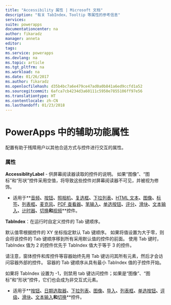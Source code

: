 ```yaml
---
title: "Accessibility 属性 | Microsoft 文档"
description: "有关 TabIndex、Tooltip 等属性的参考信息"
services: 
suite: powerapps
documentationcenter: na
author: fikaradz
manager: anneta
editor: 
tags: 
ms.service: powerapps
ms.devlang: na
ms.topic: article
ms.tgt_pltfrm: na
ms.workload: na
ms.date: 01/26/2017
ms.author: fikaradz
ms.openlocfilehash: d35b4bc7a6e479ce47ad0a0b841a6ed9ccfd1a52
ms.sourcegitcommit: 6afca7cb4234d3a60111c5950e7855106ff97e56
ms.translationtype: HT
ms.contentlocale: zh-CN
ms.lasthandoff: 01/23/2018
---
```

# <a name="accessibility-properties-in-powerapps"></a>PowerApps 中的辅助功能属性
配置有助于残障用户以其他合适方式与控件进行交互的属性。

### <a name="properties"></a>属性
**AccessiblityLabel** - 供屏幕阅读器读取的控件的说明。   如果“图像”、“图标”和“形状”控件采用空值，将导致这些控件对屏幕阅读器不可见，并被视为修饰。

* 适用于**[音频](control-audio-video.md)**、**[按钮](control-button.md)**、**[照相机](control-camera.md)**、**[复选框](control-check-box.md)**、**[下拉列表](control-drop-down.md)**、**[HTML 文本](control-html-text.md)**、**[图像](control-image.md)**、**[标签](control-text-box.md)**、**[列表框](control-list-box.md)**、**[麦克风](control-microphone.md)**、**[PDF 查看器](control-pdf-viewer.md)**、**[笔输入](control-pen-input.md)**、**[单选按钮](control-radio.md)**、**[评分](control-rating.md)**、**[滑块](control-slider.md)**、**[文本输入](control-text-input.md)**、**[计时器](control-timer.md)**、**[切换](control-toggle.md)**和**[视频](control-audio-video.md)**控件。

**TabIndex**：在运行时自定义控件的 Tab 键顺序。

默认值零根据控件的 XY 坐标指定默认 Tab 键顺序。  如果将值设置为大于零，则会将该控件的 Tab 键顺序移到所有采用默认值的控件的前面。  使用 Tab 键时，TabIndex 值为 2 的控件优先于 TabIndex 值大于等于 3 的控件。

请注意，窗体控件和库控件等容器始终先用 Tab 键访问其所有元素，然后才会访问容器外部的控件。  容器的 Tab 键顺序从具有最小 TabIndex 值的子控件开始。

如果将 TabIndex 设置为 -1，则禁用 tab 键访问控件；如果是“图像”、“图标”和“形状”控件，它们也会成为非交互式元素。

* 适用于**[按钮](control-button.md)**、**[日期选取器](control-date-picker.md)**、**[下拉列表](control-drop-down.md)**、**[图像](control-image.md)**、**[导入](control-export-import.md)**、**[列表框](control-list-box.md)**、**[单选按钮](control-radio.md)**、**[评级](control-rating.md)**、**[滑块](control-slider.md)**、**[文本输入](control-text-input.md)**和**[切换](control-toggle.md)**控件。
